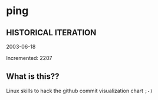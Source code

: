 # ping

## HISTORICAL ITERATION
2003-06-18

Incremented: 2207

## What is this?? 
Linux skills to hack the github commit visualization chart `;-)`
